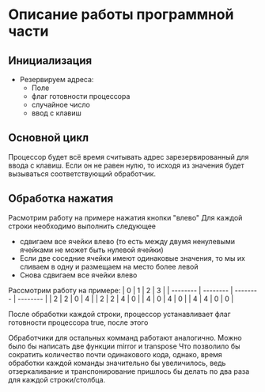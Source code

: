 # Описание работы программной части

## Инициализация

- Резервируем адреса:
  - Поле
  - флаг готовности процессора
  - случайное число
  - ввод с клавиш

## Основной цикл

Процессор будет всё время считывать
адрес зарезервированный для ввода с клавиш.
Если он не равен нулю, то исходя из значения
будет вызываться соответствующий обработчик.

## Обработка нажатия

Расмотрим работу на примере нажатия кнопки "влево"
Для каждой строки необходимо выполнить следующее

- сдвигаем все ячейки влево
  (то есть между двумя ненулевыми ячейками не может быть нулевой ячейки)
- Если две соседние ячейки имеют одинаковые значения, то мы их сливаем в одну и размещаем на место более левой
- Снова сдвигаем все ячейки влево

Рассмотрим работу на примере:
| 0 | 1 | 2 | 3 |
| -------- | -------- | -------- | -------- |
| 2 | 2 | 0 | 4 |
| 2 | 2 | 4 | 0 |
| 4 | 0 | 4 | 0 |
| 4 | 4 | 0 | 0 |

После обработки каждой строки, процессор устанавливает флаг
готовности процессора true, после этого

Обработчики для остальных комманд работают аналогично.
Можно было бы написать две функции mirror и transpose
Что позволило бы сократить количество почти одинакового кода,
однако, время обработки каждой команды значительно бы увеличилось, ведь отзеркаливание и транспонирование пришлось бы делать по два раза для каждой строки/столбца.
